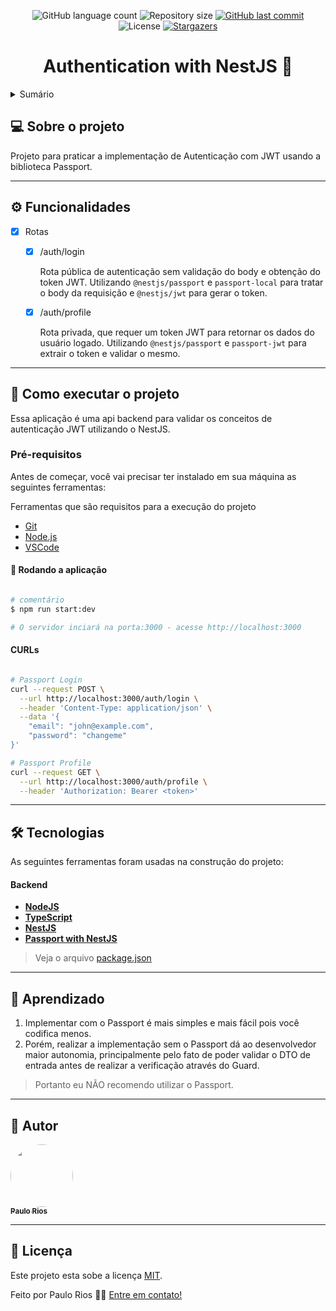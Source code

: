 
<p align="center">
  <img alt="GitHub language count" src="https://img.shields.io/github/languages/count/riosvictor/nestjs-auth-jwt?color=%2304D361">
  <img alt="Repository size" src="https://img.shields.io/github/repo-size/riosvictor/nestjs-auth-jwt"> 
  <a href="https://github.com/riosvictor/nestjs-auth-jwt/commits/with-passport">
    <img alt="GitHub last commit" src="https://img.shields.io/github/last-commit/riosvictor/nestjs-auth-jwt">
  </a>    
  <img alt="License" src="https://img.shields.io/badge/license-MIT-brightgreen">
  <a href="https://github.com/riosvictor/nestjs-auth-jwt/stargazers">
    <img alt="Stargazers" src="https://img.shields.io/github/stars/riosvictor/nestjs-auth-jwt?style=social">
  </a>
</p>

<h1 align="center">
    Authentication with NestJS 🚀
</h1>

<details>
  <summary>Sumário</summary>
  
  <ul>
    <li>
      <a href="#sobre">Sobre</a>
    </li>
    <li>
      <a href="#features">Funcionalidades</a>
    </li>
    <li>
      <a href="#execute">Como executar</a>
    </li>
    <li>
      <a href="#tech">Tecnologias</a>
    </li>
    <li>
        <a href="#author">Autor</a>
    </li>
    <li>
       <a href="#licenca">Licença</a>
    </li>
  </ul>
</details>


<a name="sobre"></a>

## 💻 Sobre o projeto

Projeto para praticar a implementação de Autenticação com JWT usando a biblioteca Passport.

---

<a name="features"></a>

## ⚙️ Funcionalidades

- [x] Rotas
  - [x] /auth/login
  
    Rota pública de autenticação sem validação do body e obtenção do token JWT.
    Utilizando `@nestjs/passport` e `passport-local` para tratar o body da requisição e `@nestjs/jwt` para gerar o token.
  - [x] /auth/profile

    Rota privada, que requer um token JWT para retornar os dados do usuário logado.
    Utilizando `@nestjs/passport` e `passport-jwt` para extrair o token e validar o mesmo.

---


<a name="execute"></a>

## 🚀 Como executar o projeto

Essa aplicação é uma api backend para validar os conceitos de autenticação JWT utilizando o NestJS.

### Pré-requisitos

Antes de começar, você vai precisar ter instalado em sua máquina as seguintes ferramentas:

Ferramentas que são requisitos para a execução do projeto
- [Git](https://git-scm.com)
- [Node.js](https://nodejs.org/en/)
- [VSCode](https://code.visualstudio.com/)

#### 🎲 Rodando a aplicação

```bash

# comentário
$ npm run start:dev

# O servidor inciará na porta:3000 - acesse http://localhost:3000

```

#### CURLs

```bash

# Passport Login
curl --request POST \
  --url http://localhost:3000/auth/login \
  --header 'Content-Type: application/json' \
  --data '{
	"email": "john@example.com",
	"password": "changeme"
}'

# Passport Profile
curl --request GET \
  --url http://localhost:3000/auth/profile \
  --header 'Authorization: Bearer <token>'


```

---

<a name="tech"></a>

## 🛠 Tecnologias

As seguintes ferramentas foram usadas na construção do projeto:

#### [](https://github.com/riosvictor/nestjs-auth-jwt)**Backend**

-   **[NodeJS](https://nodejs.org/en/)**
-   **[TypeScript](https://www.typescriptlang.org/)**
-   **[NestJS](https://docs.nestjs.com/)**
-   **[Passport with NestJS](https://docs.nestjs.com/recipes/passport)**

> Veja o arquivo  [package.json](https://github.com/riosvictor/nestjs-auth-jwt/blob/with-passport/package.json)

---

## 💪 Aprendizado

1. Implementar com o Passport é mais simples e mais fácil pois você codifica menos.
2. Porém, realizar a implementação sem o Passport dá ao desenvolvedor maior autonomia, principalmente pelo fato de poder validar o DTO de entrada antes de realizar a verificação através do Guard.

> Portanto eu NÃO recomendo utilizar o Passport.

---

<a name="author"></a>

## 🦸 Autor

<a href="https://github.com/riosvictor">
 <img style="border-radius: 50%;" src="https://avatars.githubusercontent.com/u/9468488?v=4" width="100px;" alt=""/>
 <br />
 <sub><b>Paulo Rios</b></sub>
</a>

---

<a name="licenca"></a>
## 📝 Licença

Este projeto esta sobe a licença [MIT](./LICENSE).

Feito por Paulo Rios 👋🏽 [Entre em contato!](https://www.linkedin.com/in/paulo-victor-rios-0998b020/)
